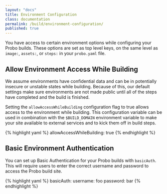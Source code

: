 ```yaml
---
layout: "docs"
title: Environment Configuration
class: documentation
permalink: /build/environment-configuration/
published: true
---
```


You have access to certain environment options while configuring your Probo builds. These options are set as top level keys, on the same level as `image:`, `assets:`, or `steps:` in your `probo.yaml` file.


## Allow Environment Access While Building

We assume environments have confidential data and can be in potentially insecure or unstable states while building. Because of this, our default settings make sure environments are not made public until all of the steps have completed and the build is finished.

Setting the `allowAccessWhileBuilding` configuration flag to true allows access to the environment while building. This configuration variable can be used in combination with the `$BUILD_DOMAIN` environment variable to make your site available to external services and to kick them off in build steps.

{% highlight yaml %}
allowAccessWhileBuilding: true
{% endhighlight %}

## Basic Environment Authentication

You can set up Basic Authentication for your Probo builds with `basicAuth`. This will require users to enter the correct username and password to access the Probo build site.

{% highlight yaml %}
basicAuth:
  username: foo
  password: bar
{% endhighlight %}
